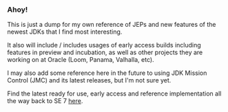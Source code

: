 ### Ahoy!

This is just a dump for my own reference of JEPs and new features of the newest JDKs that I find most interesting.

It also will include / includes usages of early access builds including features in preview and incubation, as well as other projects they are working on at Oracle (Loom, Panama, Valhalla, etc).

I may also add some reference here in the future to using JDK Mission Control (JMC) and its latest releases, but I'm not sure yet.

Find the latest ready for use, early access and reference implementation all the way back to SE 7 [here](https://jdk.java.net).
